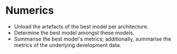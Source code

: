 <br>

# Numerics

* Unload the artefacts of the best model per architecture.
* Determine the best model amongst these models.
* Summarise the best model's metrics; additionally, summarise the metrics of the underlying development data.

<br>
<br>

<br>
<br>

<br>
<br>

<br>
<br>
